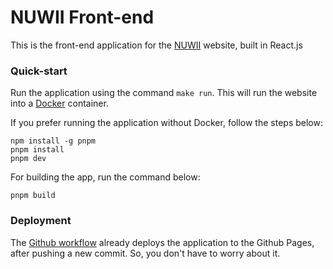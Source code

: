 # NUWII Front-end
This is the front-end application for the [NUWII](https://www.nuwii.com.br/) website, built in React.js

### Quick-start
Run the application using the command `make run`. This will run the website into a [Docker](https://www.docker.com/) container.

If you prefer running the application without Docker, follow the steps below:
```
npm install -g pnpm
pnpm install
pnpm dev
```

For building the app, run the command below:
```
pnpm build
```

### Deployment
The [Github workflow](.github/workflows/deploy.yml) already deploys the application to the Github Pages, after pushing a new commit. So, you don't have to worry about it.
